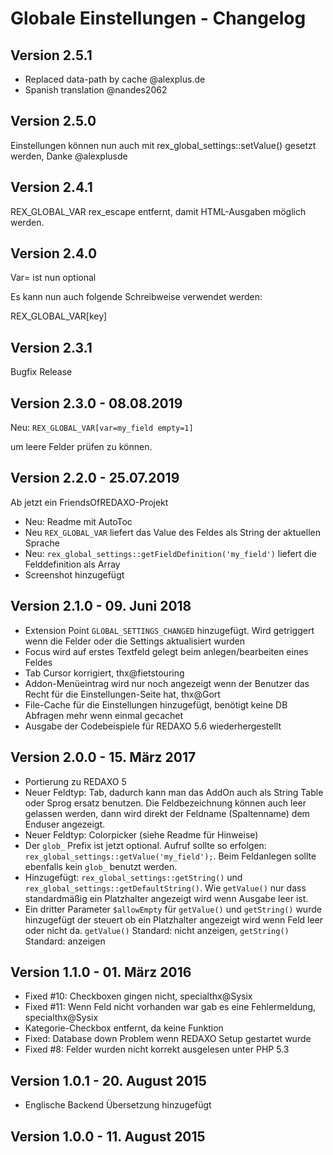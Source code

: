 # Globale Einstellungen - Changelog

## Version 2.5.1
- Replaced data-path by cache @alexplus.de
- Spanish translation @nandes2062 


## Version 2.5.0

Einstellungen können nun auch mit rex_global_settings::setValue() gesetzt werden, Danke @alexplusde

## Version 2.4.1

REX_GLOBAL_VAR rex_escape entfernt, damit HTML-Ausgaben möglich werden.

## Version 2.4.0 

Var= ist nun optional

Es kann nun auch folgende Schreibweise verwendet werden:

REX_GLOBAL_VAR[key]

## Version 2.3.1 

Bugfix Release


## Version 2.3.0 - 08.08.2019

Neu: `REX_GLOBAL_VAR[var=my_field empty=1]`

um leere Felder prüfen zu können. 


## Version 2.2.0 - 25.07.2019

Ab jetzt ein FriendsOfREDAXO-Projekt 

* Neu: Readme mit AutoToc
* Neu `REX_GLOBAL_VAR` liefert das Value des Feldes als String der aktuellen Sprache
* Neu: `rex_global_settings::getFieldDefinition('my_field')` liefert die Felddefinition als Array
* Screenshot hinzugefügt

## Version 2.1.0 - 09. Juni 2018

* Extension Point `GLOBAL_SETTINGS_CHANGED` hinzugefügt. Wird getriggert wenn die Felder oder die Settings aktualisiert wurden
* Focus wird auf erstes Textfeld gelegt beim anlegen/bearbeiten eines Feldes
* Tab Cursor korrigiert, thx@fietstouring
* Addon-Menüeintrag wird nur noch angezeigt wenn der Benutzer das Recht für die Einstellungen-Seite hat, thx@Gort
* File-Cache für die Einstellungen hinzugefügt, benötigt keine DB Abfragen mehr wenn einmal gecachet
* Ausgabe der Codebeispiele für REDAXO 5.6 wiederhergestellt

## Version 2.0.0 - 15. März 2017

* Portierung zu REDAXO 5
* Neuer Feldtyp: Tab, dadurch kann man das AddOn auch als String Table oder Sprog ersatz benutzen. Die Feldbezeichnung können auch leer gelassen werden, dann wird direkt der Feldname (Spaltenname) dem Enduser angezeigt.
* Neuer Feldtyp: Colorpicker (siehe Readme für Hinweise)
* Der `glob_` Prefix ist jetzt optional. Aufruf sollte so erfolgen: `rex_global_settings::getValue('my_field');`. Beim Feldanlegen sollte ebenfalls kein `glob_` benutzt werden.
* Hinzugefügt: `rex_global_settings::getString()` und `rex_global_settings::getDefaultString()`. Wie `getValue()` nur dass standardmäßig ein Platzhalter angezeigt wird wenn Ausgabe leer ist.
* Ein dritter Parameter `$allowEmpty` für `getValue()` und `getString()` wurde hinzugefügt der steuert ob ein Platzhalter angezeigt wird wenn Feld leer oder nicht da. `getValue()` Standard: nicht anzeigen, `getString()` Standard: anzeigen

## Version 1.1.0 - 01. März 2016

* Fixed #10: Checkboxen gingen nicht, specialthx@Sysix
* Fixed #11: Wenn Feld nicht vorhanden war gab es eine Fehlermeldung, specialthx@Sysix
* Kategorie-Checkbox entfernt, da keine Funktion
* Fixed: Database down Problem wenn REDAXO Setup gestartet wurde
* Fixed #8: Felder wurden nicht korrekt ausgelesen unter PHP 5.3

## Version 1.0.1 - 20. August 2015

* Englische Backend Übersetzung hinzugefügt

## Version 1.0.0 - 11. August 2015


